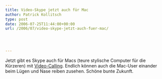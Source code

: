 ```yaml
---
title: Video-Skype jetzt auch für Mac
author: Patrick Kollitsch
type: post
date: 2006-07-25T11:44:00+00:00
url: /2006/07/video-skype-jetzt-auch-fuer-mac/




---
```

Jetzt gibt es Skype auch f&uuml;r Macs (teure stylische Computer f&uuml;r die K&uuml;rzeren) mit [Video-Calling][1]. Endlich k&ouml;nnen auch die Mac-User einander beim L&uuml;gen und Nase reiben zusehen. Sch&ouml;ne bunte Zukunft.

 [1]: http://www.skypejournal.com/blog/archives/2006/07/skype_for_mac_15_beta_releaed.php